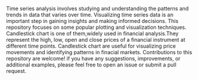 Time series analysis involves studying and understanding the patterns and trends in data that varies over time. Visualizing time series data is an important step in gaining insights and making informed decisions. This repository focuses on some popular plotting and visualization techniques.
Candlestick chart is one of them,widely used in financial analysis.They represent the high, low, open and close prices of a financial instrument at different time points. Candlestick chart are useful for visualizing price movements and identifying patterns in finacial markets. 
Contributions to this repository are welcome! if you have any suggestions, improvements, or additional examples, please feel free to open an issue or submit a pull request.
